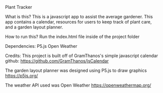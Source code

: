 Plant Tracker

What is this?
This is a javascript app to assist the average gardener. This app contains a calendar, resources for users to keep track of plant care, and a garden layout planner.

How to run this?
Run the index.html file inside of the project folder


Dependencies:
P5.js
Open Weather

Credits:
This project is built off of GramThanos's simple javascript calendar
github: https://github.com/GramThanos/jsCalendar

The garden layout planner was designed using P5.js to draw graphics
https://p5js.org/

The weather API used was Open Weather
https://openweathermap.org/



